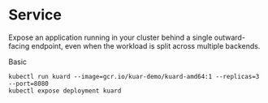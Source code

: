 # Service

Expose an application running in your cluster behind a single outward-facing endpoint, even when the workload is split across multiple backends.

Basic

```
kubectl run kuard --image=gcr.io/kuar-demo/kuard-amd64:1 --replicas=3 --port=8080
kubectl expose deployment kuard
```
